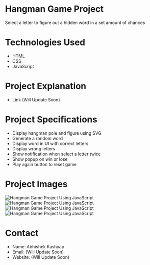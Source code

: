 # Hangman Game Project
Select a letter to figure out a hidden word in a set amount of chances

# Technologies Used
- HTML
- CSS
- JavaScript

# Project Explanation
- Link (Will Update Soon)

# Project Specifications
- Display hangman pole and figure using SVG
- Generate a random word
- Display word in UI with correct letters
- Display wrong letters
- Show notification when select a letter twice
- Show popup on win or lose
- Play again button to reset game

# Project Images
<img src="https://1.bp.blogspot.com/-zxUZmiskyyM/YK3rRQOghGI/AAAAAAAAELk/1y21-C0N3gIWzui560vB4eWYYYwWPbuvgCLcBGAsYHQ/w640-h248/Project%2BImage%2B1.png" alt="Hangman Game Project Using JavaScript">

<img src="https://1.bp.blogspot.com/-km6LrZW2J1Y/YK3rRcJRgZI/AAAAAAAAELo/2mS1Ckbi9pgQ0_6-aw-n2n3IY5nqswxMgCLcBGAsYHQ/w640-h240/Project%2BImage%2B3.png" alt="Hangman Game Project Using JavaScript">

<img src="https://1.bp.blogspot.com/-3GBvHmWWjzM/YK3rSESo2vI/AAAAAAAAELs/VNOojpIIOEUqhwyluY2KN1jghUmAl_9CwCLcBGAsYHQ/w640-h244/Project%2BImage%2B4.png" alt="Hangman Game Project Using JavaScript">

<img src="https://1.bp.blogspot.com/-sOTTTDDgoCo/YK3rRIYcJpI/AAAAAAAAELg/ChInzbphTLovoIxZOHALyqwCw4-ftumZACLcBGAsYHQ/w640-h240/Project%2BImage%2B2.png" alt="Hangman Game Project Using JavaScript">

# Contact
- Name: Abhishek Kashyap
- Email: (Will Update Soon)
- Website: (Will Update Soon)
